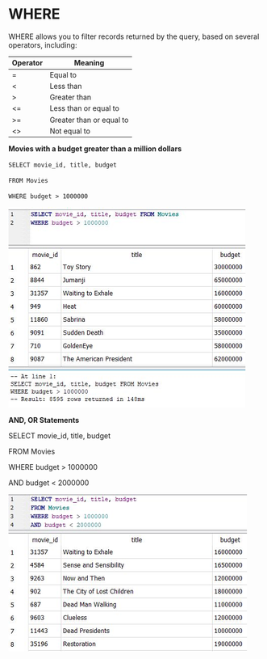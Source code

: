 # WHERE

WHERE allows you to filter records returned by the query, based on several operators, including:

| Operator | Meaning                  |
| -------- | ------------------------ |
| =        | Equal to                 |
| <        | Less than                |
| >        | Greater than             |
| <=       | Less than or equal to    |
| >=       | Greater than or equal to |
| <>       | Not equal to             |



**Movies with a budget greater than a million dollars**

`SELECT movie_id, title, budget`

`FROM Movies`&#x20;

`WHERE budget > 1000000`

![](../.gitbook/assets/where.jpg)

**AND, OR Statements**

SELECT movie\_id, title, budget&#x20;

FROM Movies&#x20;

WHERE budget > 1000000&#x20;

AND budget < 2000000



![](../.gitbook/assets/and.jpg)



